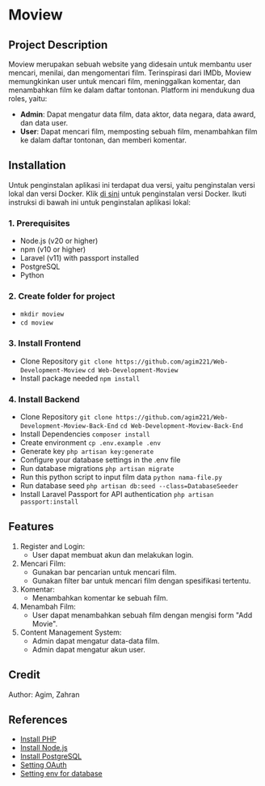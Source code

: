 # Moview

## Project Description

Moview merupakan sebuah website yang didesain untuk membantu user mencari, menilai, dan mengomentari film. Terinspirasi dari IMDb, Moview memungkinkan user untuk mencari film, meninggalkan komentar, dan menambahkan film ke dalam daftar tontonan. Platform ini mendukung dua roles, yaitu:

- **Admin**: Dapat mengatur data film, data aktor, data negara, data award, dan data user.
- **User**: Dapat mencari film, memposting sebuah film, menambahkan film ke dalam daftar tontonan, dan memberi komentar.

## Installation

Untuk penginstalan aplikasi ini terdapat dua versi, yaitu penginstalan versi lokal dan versi Docker. Klik [di sini](http://example.com) untuk penginstalan versi Docker. Ikuti instruksi di bawah ini untuk penginstalan aplikasi lokal:

### 1. Prerequisites

- Node.js (v20 or higher)
- npm (v10 or higher)
- Laravel (v11) with passport installed
- PostgreSQL
- Python

### 2. Create folder for project

- `mkdir moview`
- `cd moview`

### 3. Install Frontend

- Clone Repository
  `git clone https://github.com/agim221/Web-Development-Moview`
  `cd Web-Development-Moview`
- Install package needed
  `npm install`

### 4. Install Backend

- Clone Repository
  `git clone https://github.com/agim221/Web-Development-Moview-Back-End`
  `cd Web-Development-Moview-Back-End`
- Install Dependencies
  `composer install`
- Create environment
  `cp .env.example .env`
- Generate key
  `php artisan key:generate`
- Configure your database settings in the .env file
- Run database migrations
  `php artisan migrate`
- Run this python script to input film data
  `python nama-file.py`
- Run database seed
  `php artisan db:seed --class=DatabaseSeeder`
- Install Laravel Passport for API authentication
  `php artisan passport:install`

## Features

1. Register and Login:
   - User dapat membuat akun dan melakukan login.
2. Mencari Film:
   - Gunakan bar pencarian untuk mencari film.
   - Gunakan filter bar untuk mencari film dengan spesifikasi tertentu.
3. Komentar:
   - Menambahkan komentar ke sebuah film.
4. Menambah Film:
   - User dapat menambahkan sebuah film dengan mengisi form "Add Movie".
5. Content Management System:
   - Admin dapat mengatur data-data film.
   - Admin dapat mengatur akun user.

## Credit

Author: Agim, Zahran

## References

- [Install PHP](https://youtu.be/n04w2SzGr_U?si=sjD0qlwKKgKink4t)
- [Install Node.js](https://youtu.be/06X51c6WHsQ?si=mkXpJFxfmcb-oBPo)
- [Install PostgreSQL](https://youtu.be/uN0AfifH1TA?si=EcvAHVogRiIm3UnZ)
- [Setting OAuth](https://youtu.be/r8sVXy7lSTM?si=DGc_rI0c2GrWHTHD)
- [Setting env for database](https://medium.com/@erlandmuchasaj/laravel-env-5fe7f88bd256)
